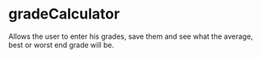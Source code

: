 # gradeCalculator
Allows the user to enter his grades, save them and see what the average, best or worst end grade will be.

